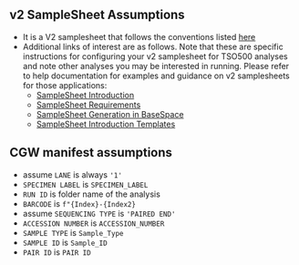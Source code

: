 ## v2 SampleSheet Assumptions

- It is a V2 samplesheet that follows the conventions listed [here](https://support-docs.illumina.com/SW/DRAGEN_TSO500_v2.5/Content/SW/Apps/SampleSheetReqs_fDRAG_mTSO500v2.htm)
- Additional links of interest are as follows. Note that these are specific instructions for configuring your v2 samplesheet for TSO500 analyses and note other analyses you may be interested in running.
Please refer to help documentation for examples and guidance on v2 samplesheets for those applications:
  - [SampleSheet Introduction](https://help.tso500software.illumina.com/run-set-up/sample-sheet-introduction)
  - [SampleSheet Requirements](https://help.tso500software.illumina.com/run-set-up/sample-sheet-requirements)
  - [SampleSheet Generation in BaseSpace](https://help.tso500software.illumina.com/run-set-up/sample-sheet-creation-in-basespace-run-planning-tool)
  - [SampleSheet Introduction Templates](https://help.tso500software.illumina.com/run-set-up/sample-sheet-templates)

## CGW manifest assumptions

- assume ```LANE``` is always ```'1'```
- ```SPECIMEN LABEL``` is  ```SPECIMEN_LABEL```
- ```RUN ID``` is folder name of the analysis
- ```BARCODE``` is ```f"{Index}-{Index2}```
- assume ```SEQUENCING TYPE``` is ```'PAIRED END'```
- ```ACCESSION NUMBER``` is ```ACCESSION_NUMBER```
- ```SAMPLE TYPE``` is ```Sample_Type```
- ```SAMPLE ID``` is ```Sample_ID```
- ```PAIR ID``` is ```PAIR ID```  
